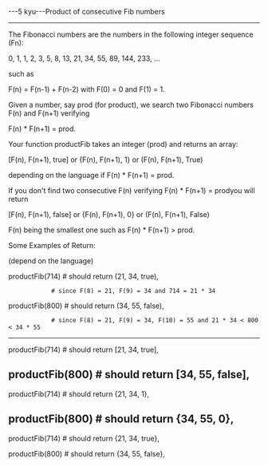 ---5 kyu---Product of consecutive Fib numbers

------

The Fibonacci numbers are the numbers in the following integer sequence (Fn):

0, 1, 1, 2, 3, 5, 8, 13, 21, 34, 55, 89, 144, 233, ...

such as

F(n) = F(n-1) + F(n-2) with F(0) = 0 and F(1) = 1.

Given a number, say prod (for product), we search two Fibonacci numbers F(n) and F(n+1) verifying

F(n) * F(n+1) = prod.

Your function productFib takes an integer (prod) and returns an array:

[F(n), F(n+1), true] or {F(n), F(n+1), 1} or (F(n), F(n+1), True)

depending on the language if F(n) * F(n+1) = prod.

If you don't find two consecutive F(n) verifying F(n) * F(n+1) = prodyou will return

[F(n), F(n+1), false] or {F(n), F(n+1), 0} or (F(n), F(n+1), False)

F(n) being the smallest one such as F(n) * F(n+1) > prod.

Some Examples of Return:

(depend on the language)

productFib(714) # should return (21, 34, true), 

                # since F(8) = 21, F(9) = 34 and 714 = 21 * 34

productFib(800) # should return (34, 55, false), 

                # since F(8) = 21, F(9) = 34, F(10) = 55 and 21 * 34 < 800 < 34 * 55
-----
productFib(714) # should return [21, 34, true], 

productFib(800) # should return [34, 55, false], 
-----
productFib(714) # should return {21, 34, 1}, 

productFib(800) # should return {34, 55, 0},        
-----
productFib(714) # should return {21, 34, true}, 

productFib(800) # should return {34, 55, false}, 